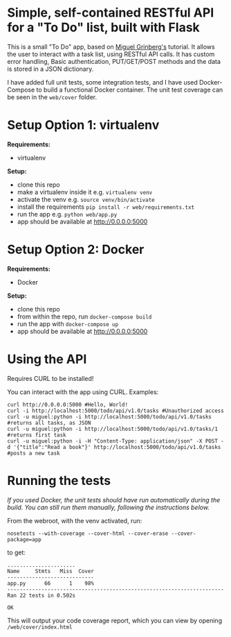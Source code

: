 Simple, self-contained RESTful API for a "To Do" list, built with Flask
=======================================================================

This is a small "To Do" app, based on [Miguel Grinberg's](https://blog.miguelgrinberg.com/post/designing-a-restful-api-with-python-and-flask) tutorial. It allows the user to interact with a task list, using RESTful API calls. It has custom error handling, Basic authentication, PUT/GET/POST methods and the data is stored in a JSON dictionary.

I have added full unit tests, some integration tests, and I have used Docker-Compose to build a functional Docker container. The unit test coverage can be seen in the `web/cover` folder.

Setup Option 1: virtualenv
==========================

**Requirements:**

-  virtualenv

**Setup:**

-  clone this repo
-  make a virtualenv inside it e.g. `virtualenv venv`
-  activate the venv e.g. `source venv/bin/activate`
-  install the requirements `pip install -r web/requirements.txt`
-  run the app e.g. `python web/app.py`
-  app should be available at http://0.0.0.0:5000

Setup Option 2: Docker
======================

**Requirements:**

-  Docker

**Setup:**

-  clone this repo
-  from within the repo, run `docker-compose build`
-  run the app with `docker-compose up`
-  app should be available at http://0.0.0.0:5000

Using the API
=============

Requires CURL to be installed!

You can interact with the app using CURL. Examples:

```
curl http://0.0.0.0:5000 #Hello, World!
curl -i http://localhost:5000/todo/api/v1.0/tasks #Unauthorized access
curl -u miguel:python -i http://localhost:5000/todo/api/v1.0/tasks #returns all tasks, as JSON
curl -u miguel:python -i http://localhost:5000/todo/api/v1.0/tasks/1 #returns first task
curl -u miguel:python -i -H "Content-Type: application/json" -X POST -d '{"title":"Read a book"}' http://localhost:5000/todo/api/v1.0/tasks #posts a new task
```

Running the tests
=================

*If you used Docker, the unit tests should have run automatically during the build. You can still run them manually, following the instructions below.*

From the webroot, with the venv activated, run:

`nosetests --with-coverage --cover-html --cover-erase --cover-package=app`

to get:
```
......................
Name     Stmts   Miss  Cover
----------------------------
app.py      66      1    98%
----------------------------------------------------------------------
Ran 22 tests in 0.502s

OK

```

This will output your code coverage report, which you can view by opening `/web/cover/index.html`


